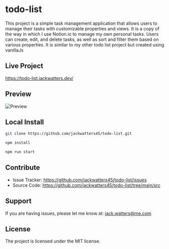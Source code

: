 # todo-list

This project is a simple task management application that allows users to manage their tasks with customizable properties and views. It is a copy of the way in which I use Notion.io to manage my own personal tasks. Users can create, edit, and delete tasks, as well as sort and filter them based on various properties. It is similar to my other todo list project but created using vanillaJs

## Live Project

<https://todo-list.jackwatters.dev/>

## Preview

![Preview](https://res.cloudinary.com/drheg5d7j/image/upload/v1704250919/www.todo-list.jackwatters.dev_d6bfe314-a75d-4b33-9bdd-edbf90a0f988__yfunny.webp)

## Local Install

```zsh
git clone https://github.com/jackwatters45/todo-list.git

npm install

npm run start
```

## Contribute

- Issue Tracker: <https://github.com/jackwatters45/todo-list/issues>
- Source Code: <https://github.com/jackwatters45/todo-list/tree/main/src>

## Support

If you are having issues, please let me know at: <jack.watters@me.com>

## License

The project is licensed under the MIT license.
